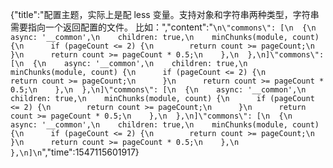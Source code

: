 {"title":"配置主题，实际上是配 less 变量。支持对象和字符串两种类型，字符串需要指向一个返回配置的文件。 比如：","content":"```\n\"commons\": [\n  {\n    async: '__common',\n    children: true,\n    minChunks(module, count) {\n      if (pageCount <= 2) {\n        return count >= pageCount;\n      }\n      return count >= pageCount * 0.5;\n    },\n  },\n]\"commons\": [\n  {\n    async: '__common',\n    children: true,\n    minChunks(module, count) {\n      if (pageCount <= 2) {\n        return count >= pageCount;\n      }\n      return count >= pageCount * 0.5;\n    },\n  },\n]\"commons\": [\n  {\n    async: '__common',\n    children: true,\n    minChunks(module, count) {\n      if (pageCount <= 2) {\n        return count >= pageCount;\n      }\n      return count >= pageCount * 0.5;\n    },\n  },\n]\"commons\": [\n  {\n    async: '__common',\n    children: true,\n    minChunks(module, count) {\n      if (pageCount <= 2) {\n        return count >= pageCount;\n      }\n      return count >= pageCount * 0.5;\n    },\n  },\n]\n```","time":1547115601917}